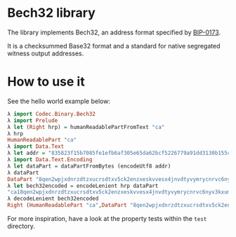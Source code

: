 # Bech32 library

The library implements Bech32, an address format specified by
[BIP-0173](https://github.com/bitcoin/bips/blob/master/bip-0173.mediawiki).

It is a checksummed Base32 format and a standard for native segregated witness
output addresses.

# How to use it

See the hello world example below:

``` haskell
λ import Codec.Binary.Bech32
λ import Prelude
λ let (Right hrp) = humanReadablePartFromText "ca"
λ hrp
HumanReadablePart "ca"
λ import Data.Text
λ let addr = "835823f15b7085fe1efb6af305e65da62bcf5226779a91dd3130b155cb697782b1" :: Text
λ import Data.Text.Encoding
λ let dataPart = dataPartFromBytes (encodeUtf8 addr)
λ dataPart
DataPart "8qen2wpjxdnrzdtzxucrsdtxv5ck2enzxeskvvesx4jnvdtyvymrycnrvc6nyv3kxumnjcfex9jxgve3xvcxyvf4x43kyd3exumnsvnzxy"
λ let bech32encoded = encodeLenient hrp dataPart
"ca18qen2wpjxdnrzdtzxucrsdtxv5ck2enzxeskvvesx4jnvdtyvymrycnrvc6nyv3kxumnjcfex9jxgve3xvcxyvf4x43kyd3exumnsvnzxys57suf"
λ decodeLenient bech32encoded
Right (HumanReadablePart "ca",DataPart "8qen2wpjxdnrzdtzxucrsdtxv5ck2enzxeskvvesx4jnvdtyvymrycnrvc6nyv3kxumnjcfex9jxgve3xvcxyvf4x43kyd3exumnsvnzxy")
```

For more inspiration, have a look at the property tests within the `test` directory.
